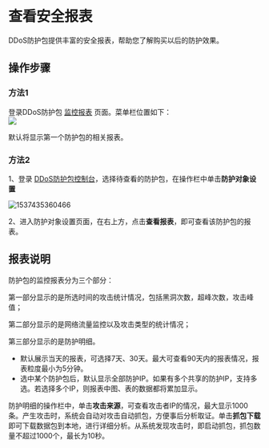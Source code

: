 # 查看安全报表
DDoS防护包提供丰富的安全报表，帮助您了解购买以后的防护效果。

## 操作步骤
### 方法1
登录DDoS防护包 [监控报表](https://ip-anti-console.jdcloud.com/charts) 页面。菜单栏位置如下：</BR>
![](https://github.com/jdcloudcom/cn/blob/edit/image/Advanced%20Anti-DDoS/report%2001.png)

默认将显示第一个防护包的相关报表。

### 方法2
1、登录 [DDoS防护包控制台](https://ip-anti-console.jdcloud.com/instancelist)，选择待查看的防护包，在操作栏中单击**防护对象设置**

![1537435360466](C:\Users\XIANGY~1\AppData\Local\Temp\1537435360466.png)

2、进入防护对象设置页面，在右上方，点击**查看报表**，即可查看该防护包的报表。


## 报表说明
防护包的监控报表分为三个部分：

第一部分显示的是所选时间的攻击统计情况，包括黑洞次数，超峰次数，攻击峰值；

第二部分显示的是网络流量监控以及攻击类型的统计情况；

第三部分显示的是防护明细。



- 默认展示当天的报表，可选择7天、30天。最大可查看90天内的报表情况，报表粒度最小为5分钟。
- 选中某个防护包后，默认显示全部防护IP。如果有多个共享的防护IP，支持多选。若选择多个IP，则报表中图、表的数据都将累加显示。

防护明细的操作栏中，单击**攻击来源**，可查看攻击者IP的情况，最大显示1000条。产生攻击时，系统会自动对攻击自动抓包，方便事后分析取证。单击**抓包下载**即可下载数据包到本地，进行详细分析。从系统发现攻击时，即启动抓包，抓包数量不超过1000个，最长为10秒。


